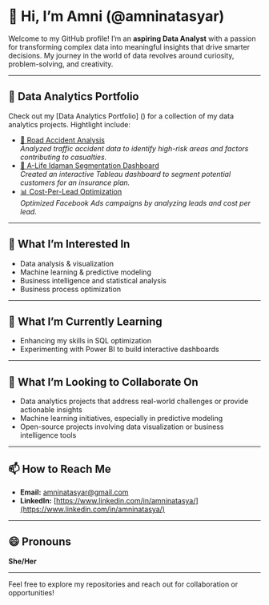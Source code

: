 # 👋 Hi, I’m Amni (@amninatasyar)  

Welcome to my GitHub profile! I’m an **aspiring Data Analyst** with a passion for transforming complex data into meaningful insights that drive smarter decisions. My journey in the world of data revolves around curiosity, problem-solving, and creativity.  

---

## 📂 **Data Analytics Portfolio**
Check out my [Data Analytics Portfolio] () for a collection of my data analytics projects. Hightlight include:
- [🚦 Road Accident Analysis](https://github.com/yourusername/road-accidents-analysis)  
  *Analyzed traffic accident data to identify high-risk areas and factors contributing to casualties.*  
- [💼 A-Life Idaman Segmentation Dashboard](https://github.com/yourusername/a-life-idaman-dashboard)  
  *Created an interactive Tableau dashboard to segment potential customers for an insurance plan.*  
- [📊 Cost-Per-Lead Optimization](https://github.com/yourusername/facebook-ads-analytics)  
  *Optimized Facebook Ads campaigns by analyzing leads and cost per lead.*

---

## 👀 What I’m Interested In  
- Data analysis & visualization
- Machine learning & predictive modeling  
- Business intelligence and statistical analysis
- Business process optimization  

---

## 🌱 What I’m Currently Learning   
- Enhancing my skills in SQL optimization  
- Experimenting with Power BI to build interactive dashboards  

---

## 💞️ What I’m Looking to Collaborate On  
- Data analytics projects that address real-world challenges or provide actionable insights 
- Machine learning initiatives, especially in predictive modeling
- Open-source projects involving data visualization or business intelligence tools  

---

## 📫 How to Reach Me  
- **Email:** [amninatasyar@gmail.com](mailto:amninatasyar@gmail.com)
- **LinkedIn:** [https://www.linkedin.com/in/amninatasya/](https://www.linkedin.com/in/amninatasya/)

---

## 😄 Pronouns  
**She/Her**  

---

Feel free to explore my repositories and reach out for collaboration or opportunities!  

<!---
amninatasyar/amninatasyar is a ✨ special ✨ repository because its `README.md` (this file) appears on your GitHub profile.
You can click the Preview link to take a look at your changes.
--->
